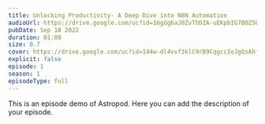 ```yaml
---
title: Unlocking Productivity- A Deep Dive into N8N Automation 
audioUrl: https://drive.google.com/uc?id=16gGg6aJ8ZvThDZA-uEKpbIG7B0ZS0Egy
pubDate: Sep 10 2022
duration: 01:00
size: 0.7
cover: https://drive.google.com/uc?id=144w-dl4vvf3klC9rB9CqgccIeJgQsAhf
explicit: false
episode: 1
season: 1
episodeType: full
---
```

This is an episode demo of Astropod. Here you can add the description of your episode.
